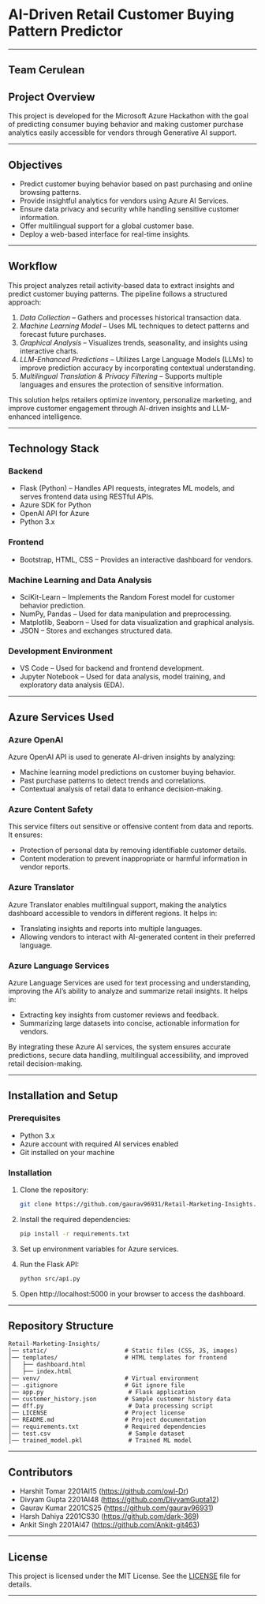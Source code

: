 # AI-Driven Retail Customer Buying Pattern Predictor

---
## Team Cerulean

## Project Overview

This project is developed for the Microsoft Azure Hackathon with the goal of predicting consumer buying behavior and making customer purchase analytics easily accessible for vendors through Generative AI support.

---

## Objectives

- Predict customer buying behavior based on past purchasing and online browsing patterns.
- Provide insightful analytics for vendors using Azure AI Services.
- Ensure data privacy and security while handling sensitive customer information.
- Offer multilingual support for a global customer base.
- Deploy a web-based interface for real-time insights.

---

## Workflow

This project analyzes retail activity-based data to extract insights and predict customer buying patterns. The pipeline follows a structured approach:

1. *Data Collection* – Gathers and processes historical transaction data.
2. *Machine Learning Model* – Uses ML techniques to detect patterns and forecast future purchases.
3. *Graphical Analysis* – Visualizes trends, seasonality, and insights using interactive charts.
4. *LLM-Enhanced Predictions* – Utilizes Large Language Models (LLMs) to improve prediction accuracy by incorporating contextual understanding.
5. *Multilingual Translation & Privacy Filtering* – Supports multiple languages and ensures the protection of sensitive information.

This solution helps retailers optimize inventory, personalize marketing, and improve customer engagement through AI-driven insights and LLM-enhanced intelligence.

---

## Technology Stack

### Backend

- Flask (Python) – Handles API requests, integrates ML models, and serves frontend data using RESTful APIs.
- Azure SDK for Python
- OpenAI API for Azure
- Python 3.x

### Frontend

- Bootstrap, HTML, CSS – Provides an interactive dashboard for vendors.

### Machine Learning and Data Analysis

- SciKit-Learn – Implements the Random Forest model for customer behavior prediction.
- NumPy, Pandas – Used for data manipulation and preprocessing.
- Matplotlib, Seaborn – Used for data visualization and graphical analysis.
- JSON – Stores and exchanges structured data.

### Development Environment

- VS Code – Used for backend and frontend development.
- Jupyter Notebook – Used for data analysis, model training, and exploratory data analysis (EDA).

---

## Azure Services Used

### Azure OpenAI

Azure OpenAI API is used to generate AI-driven insights by analyzing:

- Machine learning model predictions on customer buying behavior.
- Past purchase patterns to detect trends and correlations.
- Contextual analysis of retail data to enhance decision-making.

### Azure Content Safety

This service filters out sensitive or offensive content from data and reports. It ensures:

- Protection of personal data by removing identifiable customer details.
- Content moderation to prevent inappropriate or harmful information in vendor reports.

### Azure Translator

Azure Translator enables multilingual support, making the analytics dashboard accessible to vendors in different regions. It helps in:

- Translating insights and reports into multiple languages.
- Allowing vendors to interact with AI-generated content in their preferred language.

### Azure Language Services

Azure Language Services are used for text processing and understanding, improving the AI’s ability to analyze and summarize retail insights. It helps in:

- Extracting key insights from customer reviews and feedback.
- Summarizing large datasets into concise, actionable information for vendors.

By integrating these Azure AI services, the system ensures accurate predictions, secure data handling, multilingual accessibility, and improved retail decision-making.

---

## Installation and Setup

### Prerequisites

- Python 3.x
- Azure account with required AI services enabled
- Git installed on your machine

### Installation

1. Clone the repository:
   ```sh
   git clone https://github.com/gaurav96931/Retail-Marketing-Insights.git
   ```
   
2. Install the required dependencies:
   ```sh
   pip install -r requirements.txt
   ```
3. Set up environment variables for Azure services.
4. Run the Flask API:
   ```sh
   python src/api.py
   ```
5. Open http://localhost:5000 in your browser to access the dashboard.

---

## Repository Structure

```
Retail-Marketing-Insights/
│── static/                      # Static files (CSS, JS, images)
│── templates/                   # HTML templates for frontend
│   ├── dashboard.html
│   ├── index.html
│── venv/                        # Virtual environment
│── .gitignore                   # Git ignore file
│── app.py                        # Flask application
│── customer_history.json        # Sample customer history data
│── dff.py                        # Data processing script
│── LICENSE                      # Project license
│── README.md                    # Project documentation
│── requirements.txt             # Required dependencies
│── test.csv                      # Sample dataset
│── trained_model.pkl             # Trained ML model
```

---


## Contributors

- Harshit Tomar 2201AI15 (https://github.com/owl-Dr)
- Divyam Gupta 2201AI48 (https://github.com/DivyamGupta12)
- Gaurav Kumar 2201CS25 (https://github.com/gaurav96931)
- Harsh Dahiya 2201CS30 (https://github.com/dark-369)
- Ankit Singh  2201AI47 (https://github.com/Ankit-git463)

---

## License

This project is licensed under the MIT License. See the [LICENSE](https://github.com/gaurav96931/Retail-Marketing-Insights/blob/main/LICENSE) file for details.

---